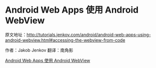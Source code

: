 # Android Web Apps 使用 Android WebView

原文地址：http://tutorials.jenkov.com/android/android-web-apps-using-android-webview.html#accessing-the-webview-from-code

作者：Jakob Jenkov
翻译：南角影

[Android Web Apps 使用 Android WebView](chapter1.md)
